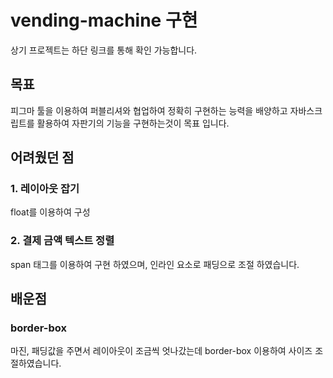 # vending-machine 구현

상기 프로젝트는 하단 링크를 통해 확인 가능합니다.

## 목표

피그마 툴을 이용하여 퍼블리셔와 협업하여 정확히 구현하는 능력을 배양하고 자바스크립트를 활용하여 자판기의 기능을 구현하는것이 목표 입니다.

## 어려웠던 점

### 1. 레이아웃 잡기

float를 이용하여 구성

### 2. 결제 금액 텍스트 정렬

span 태그를 이용하여 구현 하였으며, 인라인 요소로 패딩으로 조절 하였습니다.

## 배운점

### border-box

마진, 패딩값을 주면서 레이아웃이 조금씩 엇나갔는데 border-box 이용하여 사이즈 조절하였습니다.
